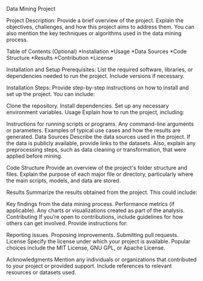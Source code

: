 Data Mining Project

Project Description:
Provide a brief overview of the project. Explain the objectives, challenges, and how this project aims to address them. You can also mention the key techniques or algorithms used in the data mining process.

Table of Contents (Optional)
*Installation
*Usage
*Data Sources
*Code Structure
*Results
*Contribution
*License

Installation and Setup
Prerequisites:
List the required software, libraries, or dependencies needed to run the project. Include versions if necessary.

Installation Steps:
Provide step-by-step instructions on how to install and set up the project. You can include:

Clone the repository.
Install dependencies.
Set up any necessary environment variables.
Usage
Explain how to run the project, including:

Instructions for running scripts or programs.
Any command-line arguments or parameters.
Examples of typical use cases and how the results are generated.
Data Sources
Describe the data sources used in the project. If the data is publicly available, provide links to the datasets. Also, explain any preprocessing steps, such as data cleaning or transformation, that were applied before mining.

Code Structure
Provide an overview of the project's folder structure and files. Explain the purpose of each major file or directory, particularly where the main scripts, models, and data are stored.

Results
Summarize the results obtained from the project. This could include:

Key findings from the data mining process.
Performance metrics (if applicable).
Any charts or visualizations created as part of the analysis.
Contributing
If you’re open to contributions, include guidelines for how others can get involved. Provide instructions for:

Reporting issues.
Proposing improvements.
Submitting pull requests.
License
Specify the license under which your project is available. Popular choices include the MIT License, GNU GPL, or Apache License.

Acknowledgments
Mention any individuals or organizations that contributed to your project or provided support. Include references to relevant resources or datasets used.


